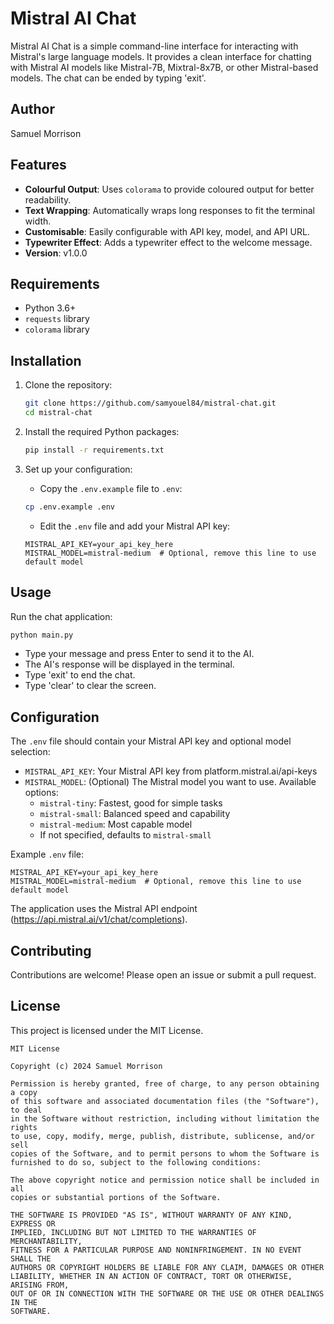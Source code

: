 # Mistral AI Chat

Mistral AI Chat is a simple command-line interface for interacting with Mistral's large language models. It provides a clean interface for chatting with Mistral AI models like Mistral-7B, Mixtral-8x7B, or other Mistral-based models. The chat can be ended by typing 'exit'.

## Author

Samuel Morrison

## Features

- **Colourful Output**: Uses `colorama` to provide coloured output for better readability.
- **Text Wrapping**: Automatically wraps long responses to fit the terminal width.
- **Customisable**: Easily configurable with API key, model, and API URL.
- **Typewriter Effect**: Adds a typewriter effect to the welcome message.
- **Version**: v1.0.0

## Requirements

- Python 3.6+
- `requests` library
- `colorama` library

## Installation

1. Clone the repository:
    ```sh
    git clone https://github.com/samyouel84/mistral-chat.git
    cd mistral-chat
    ```

2. Install the required Python packages:
    ```sh
    pip install -r requirements.txt
    ```

3. Set up your configuration:
    - Copy the `.env.example` file to `.env`:
    ```sh
    cp .env.example .env
    ```
    - Edit the `.env` file and add your Mistral API key:
    ```
    MISTRAL_API_KEY=your_api_key_here
    MISTRAL_MODEL=mistral-medium  # Optional, remove this line to use default model
    ```

## Usage

Run the chat application:
```sh
python main.py
```

- Type your message and press Enter to send it to the AI.
- The AI's response will be displayed in the terminal.
- Type 'exit' to end the chat.
- Type 'clear' to clear the screen.

## Configuration

The `.env` file should contain your Mistral API key and optional model selection:

- `MISTRAL_API_KEY`: Your Mistral API key from platform.mistral.ai/api-keys
- `MISTRAL_MODEL`: (Optional) The Mistral model you want to use. Available options:
  - `mistral-tiny`: Fastest, good for simple tasks
  - `mistral-small`: Balanced speed and capability
  - `mistral-medium`: Most capable model
  - If not specified, defaults to `mistral-small`

Example `.env` file:
```
MISTRAL_API_KEY=your_api_key_here
MISTRAL_MODEL=mistral-medium  # Optional, remove this line to use default model
```

The application uses the Mistral API endpoint (https://api.mistral.ai/v1/chat/completions).

## Contributing

Contributions are welcome! Please open an issue or submit a pull request.

## License

This project is licensed under the MIT License.

```
MIT License

Copyright (c) 2024 Samuel Morrison

Permission is hereby granted, free of charge, to any person obtaining a copy
of this software and associated documentation files (the "Software"), to deal
in the Software without restriction, including without limitation the rights
to use, copy, modify, merge, publish, distribute, sublicense, and/or sell
copies of the Software, and to permit persons to whom the Software is
furnished to do so, subject to the following conditions:

The above copyright notice and permission notice shall be included in all
copies or substantial portions of the Software.

THE SOFTWARE IS PROVIDED "AS IS", WITHOUT WARRANTY OF ANY KIND, EXPRESS OR
IMPLIED, INCLUDING BUT NOT LIMITED TO THE WARRANTIES OF MERCHANTABILITY,
FITNESS FOR A PARTICULAR PURPOSE AND NONINFRINGEMENT. IN NO EVENT SHALL THE
AUTHORS OR COPYRIGHT HOLDERS BE LIABLE FOR ANY CLAIM, DAMAGES OR OTHER
LIABILITY, WHETHER IN AN ACTION OF CONTRACT, TORT OR OTHERWISE, ARISING FROM,
OUT OF OR IN CONNECTION WITH THE SOFTWARE OR THE USE OR OTHER DEALINGS IN THE
SOFTWARE.


